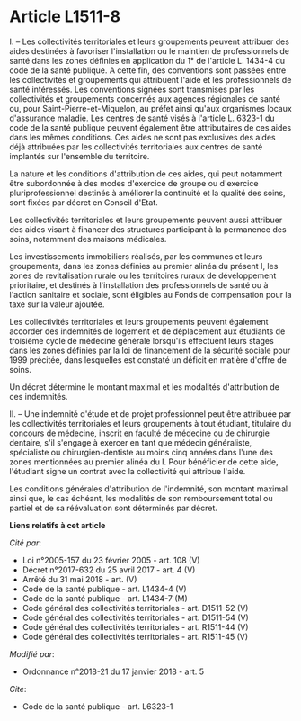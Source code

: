 # Article L1511-8

I. – Les collectivités territoriales et leurs groupements peuvent attribuer des aides destinées à favoriser l'installation ou
le maintien de professionnels de santé dans les zones définies en application du 1° de l'article L. 1434-4 du code de la
santé publique. A cette fin, des conventions sont passées entre les collectivités et groupements qui attribuent l'aide et les
professionnels de santé intéressés. Les conventions signées sont transmises par les collectivités et groupements concernés
aux agences régionales de santé ou, pour Saint-Pierre-et-Miquelon, au préfet ainsi qu'aux organismes locaux d'assurance
maladie. Les centres de santé visés à l'article L. 6323-1 du code de la santé publique peuvent également être attributaires
de ces aides dans les mêmes conditions. Ces aides ne sont pas exclusives des aides déjà attribuées par les collectivités
territoriales aux centres de santé implantés sur l'ensemble du territoire. 

La nature et les conditions d'attribution de ces aides, qui peut notamment être subordonnée à des modes d'exercice de groupe
ou d'exercice pluriprofessionnel destinés à améliorer la continuité et la qualité des soins, sont fixées par décret en
Conseil d'Etat. 

Les collectivités territoriales et leurs groupements peuvent aussi attribuer des aides visant à financer des structures
participant à la permanence des soins, notamment des maisons médicales. 

Les investissements immobiliers réalisés, par les communes et leurs groupements, dans les zones définies au premier alinéa du
présent I, les zones de revitalisation rurale ou les territoires ruraux de développement prioritaire, et destinés à
l'installation des professionnels de santé ou à l'action sanitaire et sociale, sont éligibles au Fonds de compensation pour
la taxe sur la valeur ajoutée. 

Les collectivités territoriales et leurs groupements peuvent également accorder des indemnités de logement et de déplacement
aux étudiants de troisième cycle de médecine générale lorsqu'ils effectuent leurs stages dans les zones définies par la loi
de financement de la sécurité sociale pour 1999 précitée, dans lesquelles est constaté un déficit en matière d'offre de
soins. 

Un décret détermine le montant maximal et les modalités d'attribution de ces indemnités. 

II. – Une indemnité d'étude et de projet professionnel peut être attribuée par les collectivités territoriales et leurs
groupements à tout étudiant, titulaire du concours de médecine, inscrit en faculté de médecine ou de chirurgie dentaire, s'il
s'engage à exercer en tant que médecin généraliste, spécialiste ou chirurgien-dentiste au moins cinq années dans l'une des
zones mentionnées au premier alinéa du I. Pour bénéficier de cette aide, l'étudiant signe un contrat avec la collectivité qui
attribue l'aide. 

Les conditions générales d'attribution de l'indemnité, son montant maximal ainsi que, le cas échéant, les modalités de son
remboursement total ou partiel et de sa réévaluation sont déterminés par décret.

**Liens relatifs à cet article**

_Cité par_:

  - Loi n°2005-157 du 23 février 2005 - art. 108 (V)
  - Décret n°2017-632 du 25 avril 2017 - art. 4 (V)
  - Arrêté du 31 mai 2018 - art. (V)
  - Code de la santé publique - art. L1434-4 (V)
  - Code de la santé publique - art. L1434-7 (M)
  - Code général des collectivités territoriales - art. D1511-52 (V)
  - Code général des collectivités territoriales - art. D1511-54 (V)
  - Code général des collectivités territoriales - art. R1511-44 (V)
  - Code général des collectivités territoriales - art. R1511-45 (V)

_Modifié par_:

  - Ordonnance n°2018-21 du 17 janvier 2018 - art. 5

_Cite_:

  - Code de la santé publique - art. L6323-1
